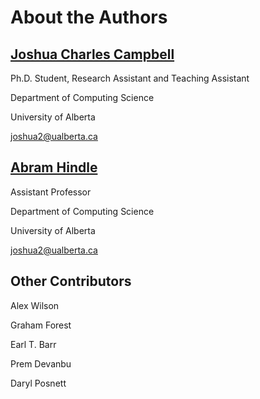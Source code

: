 # About the Authors

## [Joshua Charles Campbell](http://webdocs.cs.ualberta.ca/~joshua2/)

Ph.D. Student, Research Assistant and Teaching Assistant

Department of Computing Science

University of Alberta

joshua2@ualberta.ca

## [Abram Hindle](http://softwareprocess.es/static/SoftwareProcess.es.html)

Assistant Professor

Department of Computing Science

University of Alberta

joshua2@ualberta.ca

## Other Contributors

Alex Wilson

Graham Forest

Earl T. Barr

Prem Devanbu

Daryl Posnett
